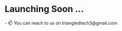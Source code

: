 <!-- - 👋 Hi, I’m @TriangledTech
- 👀 I’m interested in ...
- 🌱 I’m currently learning ...
- 💞️ I’m looking to collaborate on ... -->

<h1> Launching Soon ... </h1>
- 📫 You can reach to us on triangledtech3@gmail.com

<!---
TriangledTech/TriangledTech is a ✨ special ✨ repository because its `README.md` (this file) appears on your GitHub profile.
You can click the Preview link to take a look at your changes.
--->
